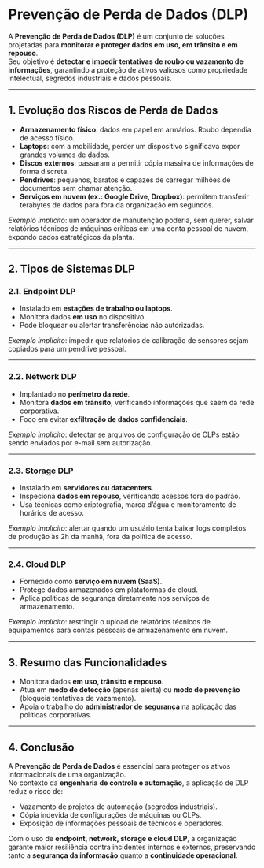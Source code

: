 # Prevenção de Perda de Dados (DLP)

A **Prevenção de Perda de Dados (DLP)** é um conjunto de soluções projetadas para **monitorar e proteger dados em uso, em trânsito e em repouso**.  
Seu objetivo é **detectar e impedir tentativas de roubo ou vazamento de informações**, garantindo a proteção de ativos valiosos como propriedade intelectual, segredos industriais e dados pessoais.

---

## 1. Evolução dos Riscos de Perda de Dados
- **Armazenamento físico**: dados em papel em armários. Roubo dependia de acesso físico.  
- **Laptops**: com a mobilidade, perder um dispositivo significava expor grandes volumes de dados.  
- **Discos externos**: passaram a permitir cópia massiva de informações de forma discreta.  
- **Pendrives**: pequenos, baratos e capazes de carregar milhões de documentos sem chamar atenção.  
- **Serviços em nuvem (ex.: Google Drive, Dropbox)**: permitem transferir terabytes de dados para fora da organização em segundos.  

*Exemplo implícito*: um operador de manutenção poderia, sem querer, salvar relatórios técnicos de máquinas críticas em uma conta pessoal de nuvem, expondo dados estratégicos da planta.

---

## 2. Tipos de Sistemas DLP

### 2.1. Endpoint DLP
- Instalado em **estações de trabalho ou laptops**.  
- Monitora dados **em uso** no dispositivo.  
- Pode bloquear ou alertar transferências não autorizadas.  

*Exemplo implícito*: impedir que relatórios de calibração de sensores sejam copiados para um pendrive pessoal.

---

### 2.2. Network DLP
- Implantado no **perímetro da rede**.  
- Monitora **dados em trânsito**, verificando informações que saem da rede corporativa.  
- Foco em evitar **exfiltração de dados confidenciais**.  

*Exemplo implícito*: detectar se arquivos de configuração de CLPs estão sendo enviados por e-mail sem autorização.

---

### 2.3. Storage DLP
- Instalado em **servidores ou datacenters**.  
- Inspeciona **dados em repouso**, verificando acessos fora do padrão.  
- Usa técnicas como criptografia, marca d’água e monitoramento de horários de acesso.  

*Exemplo implícito*: alertar quando um usuário tenta baixar logs completos de produção às 2h da manhã, fora da política de acesso.

---

### 2.4. Cloud DLP
- Fornecido como **serviço em nuvem (SaaS)**.  
- Protege dados armazenados em plataformas de cloud.  
- Aplica políticas de segurança diretamente nos serviços de armazenamento.  

*Exemplo implícito*: restringir o upload de relatórios técnicos de equipamentos para contas pessoais de armazenamento em nuvem.

---

## 3. Resumo das Funcionalidades
- Monitora dados **em uso, trânsito e repouso**.  
- Atua em **modo de detecção** (apenas alerta) ou **modo de prevenção** (bloqueia tentativas de vazamento).  
- Apoia o trabalho do **administrador de segurança** na aplicação das políticas corporativas.  

---

## 4. Conclusão
A **Prevenção de Perda de Dados** é essencial para proteger os ativos informacionais de uma organização.  
No contexto da **engenharia de controle e automação**, a aplicação de DLP reduz o risco de:  
- Vazamento de projetos de automação (segredos industriais).  
- Cópia indevida de configurações de máquinas ou CLPs.  
- Exposição de informações pessoais de técnicos e operadores.  

Com o uso de **endpoint, network, storage e cloud DLP**, a organização garante maior resiliência contra incidentes internos e externos, preservando tanto a **segurança da informação** quanto a **continuidade operacional**.
